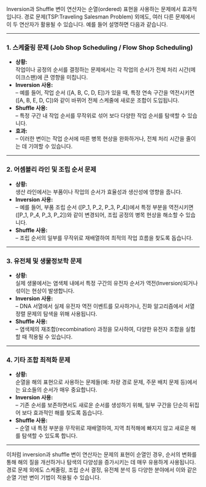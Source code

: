 Inversion과 Shuffle 변이 연산자는 순열(ordered) 표현을 사용하는 문제에서 효과적입니다. 경로 문제(TSP:Traveling Salesman Problem) 외에도, 여러 다른 문제에서 이 두 연산자가 활용될 수 있습니다. 예를 들어 설명하면 다음과 같습니다.

---

### 1. 스케줄링 문제 (Job Shop Scheduling / Flow Shop Scheduling)  
- **상황:**  
  작업이나 공정의 순서를 결정하는 문제에서는 각 작업의 순서가 전체 처리 시간(메이크스팬)에 큰 영향을 미칩니다.  
- **Inversion 사용:**  
  – 예를 들어, 작업 순서 \([A, B, C, D, E]\)가 있을 때, 특정 연속 구간을 역전시키면 \([A, B, E, D, C]\)와 같이 바뀌어 전체 스케줄에 새로운 조합이 도입됩니다.  
- **Shuffle 사용:**  
  – 특정 구간 내 작업 순서를 무작위로 섞어 보다 다양한 작업 순서를 탐색할 수 있습니다.  
- **효과:**  
  – 이러한 변이는 작업 순서에 따른 병목 현상을 완화하거나, 전체 처리 시간을 줄이는 데 기여할 수 있습니다.

---

### 2. 어셈블리 라인 및 조립 순서 문제  
- **상황:**  
  생산 라인에서는 부품이나 작업의 순서가 효율성과 생산성에 영향을 줍니다.  
- **Inversion 사용:**  
  – 예를 들어, 부품 조립 순서 \([P_1, P_2, P_3, P_4]\)에서 특정 부분을 역전시키면 \([P_1, P_4, P_3, P_2]\)와 같이 변경되어, 조립 공정의 병목 현상을 해소할 수 있습니다.  
- **Shuffle 사용:**  
  – 조립 순서의 일부를 무작위로 재배열하여 최적의 작업 흐름을 찾도록 돕습니다.

---

### 3. 유전체 및 생물정보학 문제  
- **상황:**  
  실제 생물에서는 염색체 내에서 특정 구간의 유전자 순서가 역전(Inversion)되거나 섞이는 현상이 발생합니다.  
- **Inversion 사용:**  
  – DNA 서열에서 실제 유전자 역전 이벤트를 모사하거나, 진화 알고리즘에서 서열 정렬 문제의 탐색을 위해 사용됩니다.  
- **Shuffle 사용:**  
  – 염색체의 재조합(recombination) 과정을 모사하여, 다양한 유전자 조합을 실험할 때 적용될 수 있습니다.

---

### 4. 기타 조합 최적화 문제  
- **상황:**  
  순열을 해의 표현으로 사용하는 문제들(예: 차량 경로 문제, 주문 배치 문제 등)에서는 요소들의 순서가 매우 중요합니다.  
- **Inversion 사용:**  
  – 기존 순서를 보존하면서도 새로운 순서를 생성하기 위해, 일부 구간을 단순히 뒤집어 보다 효과적인 해를 찾도록 돕습니다.  
- **Shuffle 사용:**  
  – 순열 내 특정 부분을 무작위로 재배열하여, 지역 최적해에 빠지지 않고 새로운 해를 탐색할 수 있도록 합니다.

---

이처럼 inversion과 shuffle 변이 연산자는 문제의 표현이 순열인 경우, 순서의 변화를 통해 해의 질을 개선하거나 탐색의 다양성을 증가시키는 데 매우 유용하게 사용됩니다. 경로 문제 외에도 스케줄링, 조립 순서 결정, 유전체 분석 등 다양한 분야에서 이와 같은 순열 기반 변이 기법이 적용될 수 있습니다.